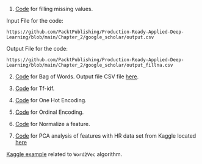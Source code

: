  

1. [Code](../google_scholar/fill_missing.py) for filling missing values.

Input File for the code:

    https://github.com/PacktPublishing/Production-Ready-Applied-Deep-Learning/blob/main/Chapter_2/google_scholar/output.csv

Output File for the code:
    
    https://github.com/PacktPublishing/Production-Ready-Applied-Deep-Learning/blob/main/Chapter_2/google_scholar/output_fillna.csv

2. [Code](./bag_of_words_and_tf_idf.py) for Bag of Words. Output file CSV file [here](./output_bow.csv). 

3. [Code](./bag_of_words_and_tf_idf.py) for Tf-idf.

4. [Code](./one_hot_encoding.py) for One Hot Encoding.

5. [Code](./ordinal_encoding.py) for Ordinal Encoding.

6. [Code](./normalize.py) for Normalize a feature.

7. [Code](./pca.py) for PCA analysis of features with HR data set from Kaggle located [here](https://www.kaggle.com/jacksonchou/hr-data-for-analytics/version/1)
 
 [Kaggle example](https://www.kaggle.com/pierremegret/gensim-word2vec-tutorial) related to `Word2Vec` algorithm.